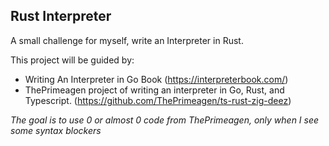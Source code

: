 ## Rust Interpreter

A small challenge for myself, write an Interpreter in Rust.

This project will be guided by: </br>

- Writing An Interpreter in Go Book (https://interpreterbook.com/)
- ThePrimeagen project of writing an interpreter in Go, Rust, and Typescript. (https://github.com/ThePrimeagen/ts-rust-zig-deez)

<i>The goal is to use 0 or almost 0 code from ThePrimeagen, only when I see some syntax blockers</i>
